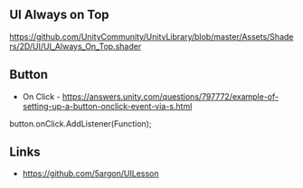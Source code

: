 ## UI Always on Top
https://github.com/UnityCommunity/UnityLibrary/blob/master/Assets/Shaders/2D/UI/UI_Always_On_Top.shader


## Button
- On Click - https://answers.unity.com/questions/797772/example-of-setting-up-a-button-onclick-event-via-s.html

button.onClick.AddListener(Function);


## Links

- https://github.com/5argon/UILesson
